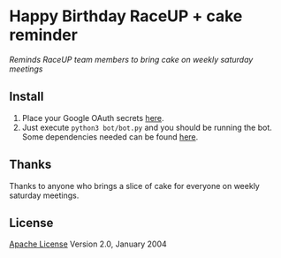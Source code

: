 # Happy Birthday RaceUP + cake reminder

*Reminds RaceUP team members to bring cake on weekly saturday meetings*


## Install
1. Place your Google OAuth secrets [here](bot/.user_credentials/).
2. Just execute ```python3 bot/bot.py``` and you should be running the bot.
Some dependencies needed can be found [here](bot/requirements.txt).


## Thanks
Thanks to anyone who brings a slice of cake for everyone on weekly saturday meetings.


## License
[Apache License](http://www.apache.org/licenses/LICENSE-2.0) Version 2.0, January 2004

